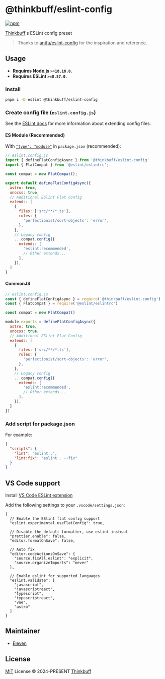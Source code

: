 # @thinkbuff/eslint-config

[![npm](https://img.shields.io/npm/v/@thinkbuff/eslint-config.svg)](https://www.npmjs.com/package/@thinkbuff/eslint-config)

[Thinkbuff](https://github.com/thinkbuff)'s ESLint config preset

> Thanks to [antfu/eslint-config](https://github.com/antfu/eslint-config) for the inspiration and reference.

## Usage

- **Requires Node.js `>=18.18.0`.**
- **Requires ESLint `>=8.57.0`.**

### Install

```bash
pnpm i -D eslint @thinkbuff/eslint-config
```

### Create config file (`eslint.config.js`)

See the [ESLint docs](https://eslint.org/docs/latest/user-guide/configuring/configuration-files-new) for more information about extending config files.

#### ES Module (Recommended)

With [`"type": "module"`](https://nodejs.org/api/packages.html#type) in `package.json` (recommended):

```js
// eslint.config.js
import { defineFlatConfigAsync } from '@thinkbuff/eslint-config'
import { FlatCompat } from '@eslint/eslintrc';

const compat = new FlatCompat();

export default defineFlatConfigAsync({
  astro: true,
  unocss: true,
  // Additional ESlint Flat Config
  extends: [
    {
      files: ['src/**/*.ts'],
      rules: {
        'perfectionist/sort-objects': 'error',
      },
    },
    // Legacy config
    ...compat.config({
      extends: [
        'eslint:recommended',
        // Other extends...
      ],
    }),
  ]
}
```

#### CommonJS

```js
// eslint.config.js
const { defineFlatConfigAsync } = require('@thinkbuff/eslint-config')
const { FlatCompat } = require('@eslint/eslintrc')

const compat = new FlatCompat()

module.exports = defineFlatConfigAsync({
  astro: true,
  unocss: true,
  // Additional ESlint Flat Config
  extends: [
    {
      files: ['src/**/*.ts'],
      rules: {
        'perfectionist/sort-objects': 'error',
      },
    },
    // Legacy config
    ...compat.config({
      extends: [
        'eslint:recommended',
        // Other extends...
      ],
    }),
  ]
})
```

### Add script for package.json

For example:

```json
{
  "scripts": {
    "lint": "eslint .",
    "lint:fix": "eslint . --fix"
  }
}
```

## VS Code support

Install [VS Code ESLint extension](https://marketplace.visualstudio.com/items?itemName=dbaeumer.vscode-eslint)

Add the following settings to your `.vscode/settings.json`:

```jsonc
{
  // Enable the ESlint flat config support
  "eslint.experimental.useFlatConfig": true,

  // Disable the default formatter, use eslint instead
  "prettier.enable": false,
  "editor.formatOnSave": false,

  // Auto fix
  "editor.codeActionsOnSave": {
    "source.fixAll.eslint": "explicit",
    "source.organizeImports": "never"
  },

  // Enable eslint for supported languages
  "eslint.validate": [
    "javascript",
    "javascriptreact",
    "typescript",
    "typescriptreact",
    "vue",
    "astro"
  ]
}
```

## Maintainer

- [Eleven](https://github.com/eteplus)

## License

[MIT](./LICENSE) License &copy; 2024-PRESENT [Thinkbuff](https://github.com/thinkbuff)
